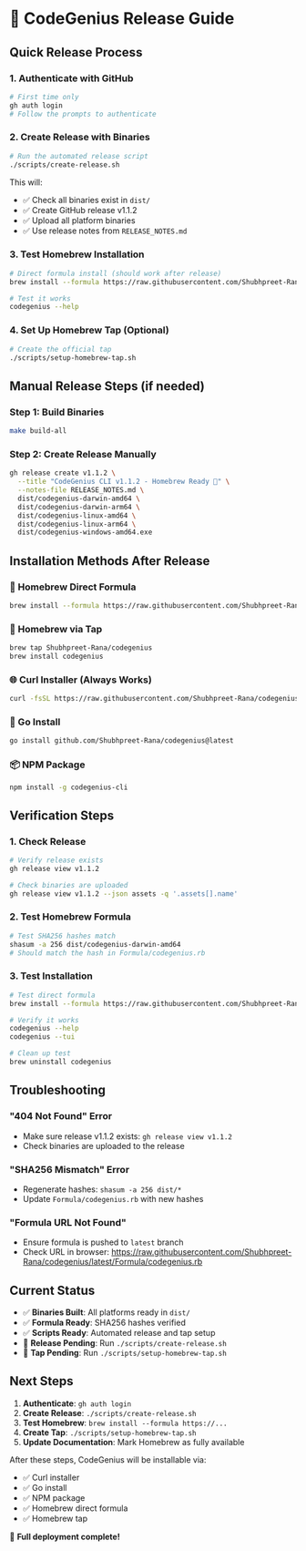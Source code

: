 # 🚀 CodeGenius Release Guide

## Quick Release Process

### 1. **Authenticate with GitHub**
```bash
# First time only
gh auth login
# Follow the prompts to authenticate
```

### 2. **Create Release with Binaries**
```bash
# Run the automated release script
./scripts/create-release.sh
```

This will:
- ✅ Check all binaries exist in `dist/`
- ✅ Create GitHub release v1.1.2
- ✅ Upload all platform binaries
- ✅ Use release notes from `RELEASE_NOTES.md`

### 3. **Test Homebrew Installation**
```bash
# Direct formula install (should work after release)
brew install --formula https://raw.githubusercontent.com/Shubhpreet-Rana/codegenius/latest/Formula/codegenius.rb

# Test it works
codegenius --help
```

### 4. **Set Up Homebrew Tap (Optional)**
```bash
# Create the official tap
./scripts/setup-homebrew-tap.sh
```

## Manual Release Steps (if needed)

### **Step 1: Build Binaries**
```bash
make build-all
```

### **Step 2: Create Release Manually**
```bash
gh release create v1.1.2 \
  --title "CodeGenius CLI v1.1.2 - Homebrew Ready 🍺" \
  --notes-file RELEASE_NOTES.md \
  dist/codegenius-darwin-amd64 \
  dist/codegenius-darwin-arm64 \
  dist/codegenius-linux-amd64 \
  dist/codegenius-linux-arm64 \
  dist/codegenius-windows-amd64.exe
```

## Installation Methods After Release

### **🍺 Homebrew Direct Formula**
```bash
brew install --formula https://raw.githubusercontent.com/Shubhpreet-Rana/codegenius/latest/Formula/codegenius.rb
```

### **🍺 Homebrew via Tap**
```bash
brew tap Shubhpreet-Rana/codegenius
brew install codegenius
```

### **🌐 Curl Installer (Always Works)**
```bash
curl -fsSL https://raw.githubusercontent.com/Shubhpreet-Rana/codegenius/latest/install.sh | bash
```

### **🔧 Go Install**
```bash
go install github.com/Shubhpreet-Rana/codegenius@latest
```

### **📦 NPM Package**
```bash
npm install -g codegenius-cli
```

## Verification Steps

### **1. Check Release**
```bash
# Verify release exists
gh release view v1.1.2

# Check binaries are uploaded
gh release view v1.1.2 --json assets -q '.assets[].name'
```

### **2. Test Homebrew Formula**
```bash
# Test SHA256 hashes match
shasum -a 256 dist/codegenius-darwin-amd64
# Should match the hash in Formula/codegenius.rb
```

### **3. Test Installation**
```bash
# Test direct formula
brew install --formula https://raw.githubusercontent.com/Shubhpreet-Rana/codegenius/latest/Formula/codegenius.rb

# Verify it works
codegenius --help
codegenius --tui

# Clean up test
brew uninstall codegenius
```

## Troubleshooting

### **"404 Not Found" Error**
- Make sure release v1.1.2 exists: `gh release view v1.1.2`
- Check binaries are uploaded to the release

### **"SHA256 Mismatch" Error**
- Regenerate hashes: `shasum -a 256 dist/*`
- Update `Formula/codegenius.rb` with new hashes

### **"Formula URL Not Found"**
- Ensure formula is pushed to `latest` branch
- Check URL in browser: https://raw.githubusercontent.com/Shubhpreet-Rana/codegenius/latest/Formula/codegenius.rb

## Current Status

- ✅ **Binaries Built**: All platforms ready in `dist/`
- ✅ **Formula Ready**: SHA256 hashes verified
- ✅ **Scripts Ready**: Automated release and tap setup
- 🔄 **Release Pending**: Run `./scripts/create-release.sh`
- 🔄 **Tap Pending**: Run `./scripts/setup-homebrew-tap.sh`

## Next Steps

1. **Authenticate**: `gh auth login`
2. **Create Release**: `./scripts/create-release.sh`
3. **Test Homebrew**: `brew install --formula https://...`
4. **Create Tap**: `./scripts/setup-homebrew-tap.sh`
5. **Update Documentation**: Mark Homebrew as fully available

After these steps, CodeGenius will be installable via:
- ✅ Curl installer
- ✅ Go install  
- ✅ NPM package
- ✅ Homebrew direct formula
- ✅ Homebrew tap

🎉 **Full deployment complete!** 